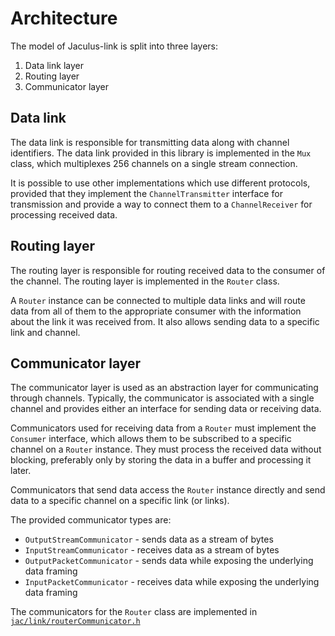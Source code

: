 # Architecture

The model of Jaculus-link is split into three layers:

1. Data link layer
2. Routing layer
3. Communicator layer

## Data link

The data link is responsible for transmitting data along with channel identifiers. The data link provided in this
library is implemented in the `Mux` class, which multiplexes 256 channels on a single stream connection.

It is possible to use other implementations which use different protocols, provided that they implement the
`ChannelTransmitter` interface for transmission and provide a way to connect them to a `ChannelReceiver` for
processing received data.

## Routing layer

The routing layer is responsible for routing received data to the consumer of the channel. The routing layer
is implemented in the `Router` class.

A `Router` instance can be connected to multiple data links and will route data from all of them to the
appropriate consumer with the information about the link it was received from. It also allows sending data
to a specific link and channel.

## Communicator layer

The communicator layer is used as an abstraction layer for communicating through channels. Typically, the
communicator is associated with a single channel and provides either an interface for sending data or
receiving data.

Communicators used for receiving data from a `Router` must implement the `Consumer` interface, which allows
them to be subscribed to a specific channel on a `Router` instance. They must process the received data without
blocking, preferably only by storing the data in a buffer and processing it later.

Communicators that send data access the `Router` instance directly and send data to a specific channel on
a specific link (or links).

The provided communicator types are:

- `OutputStreamCommunicator` - sends data as a stream of bytes
- `InputStreamCommunicator` - receives data as a stream of bytes
- `OutputPacketCommunicator` - sends data while exposing the underlying data framing
- `InputPacketCommunicator` - receives data while exposing the underlying data framing

The communicators for the `Router` class are implemented in [`jac/link/routerCommunicator.h`](/doxygen/routerCommunicator_8h/)
